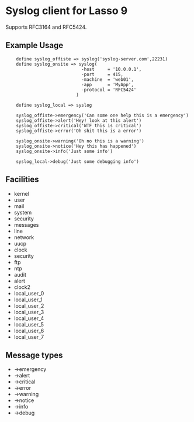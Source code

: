 # Syslog client for Lasso 9

Supports RFC3164 and RFC5424.

## Example Usage

```lasso
	define syslog_offiste => syslog('syslog-server.com',22231)
	define syslog_onsite => syslog(
							 -host     = '10.0.0.1',
							 -port     = 415,
							 -machine  = 'web01',
							 -app      = 'MyApp',
							 -protocol = 'RFC5424' 
						   )

   	define syslog_local => syslog

	syslog_offiste->emergency('Can some one help this is a emergency')
	syslog_offiste->alert('Hey! look at this alert')
	syslog_offiste->critical('WTF this is critical')
	syslog_offiste->error('Oh shit this is a error')
	
	syslog_onsite->warning('Oh no this is a warning')
	syslog_onsite->notice('Hey this has happened')
	syslog_onsite->info('Just some info')

	syslog_local->debug('Just some debugging info')

```

## Facilities

- kernel
- user
- mail
- system
- security
- messages
- line
- network
- uucp
- clock
- security
- ftp
- ntp
- audit
- alert
- clock2
- local_user_0
- local_user_1
- local_user_2
- local_user_3
- local_user_4
- local_user_5
- local_user_6
- local_user_7

## Message types

- ->emergency
- ->alert
- ->critical
- ->error
- ->warning
- ->notice
- ->info
- ->debug

